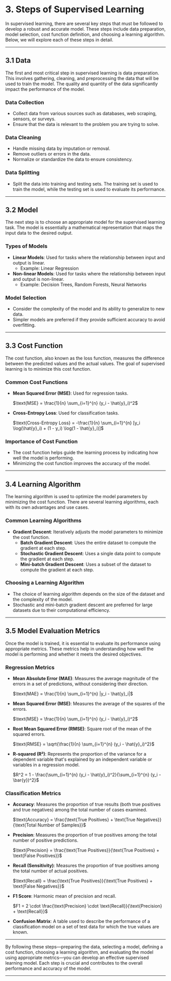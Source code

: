 # 3. Steps of Supervised Learning

In supervised learning, there are several key steps that must be followed to develop a robust and accurate model. These steps include data preparation, model selection, cost function definition, and choosing a learning algorithm. Below, we will explore each of these steps in detail.

---

## 3.1 Data

The first and most critical step in supervised learning is data preparation. This involves gathering, cleaning, and preprocessing the data that will be used to train the model. The quality and quantity of the data significantly impact the performance of the model.

### Data Collection
- Collect data from various sources such as databases, web scraping, sensors, or surveys.
- Ensure that the data is relevant to the problem you are trying to solve.

### Data Cleaning
- Handle missing data by imputation or removal.
- Remove outliers or errors in the data.
- Normalize or standardize the data to ensure consistency.

### Data Splitting
- Split the data into training and testing sets. The training set is used to train the model, while the testing set is used to evaluate its performance.

---

## 3.2 Model

The next step is to choose an appropriate model for the supervised learning task. The model is essentially a mathematical representation that maps the input data to the desired output.

### Types of Models
- **Linear Models**: Used for tasks where the relationship between input and output is linear.
  - Example: Linear Regression
- **Non-linear Models**: Used for tasks where the relationship between input and output is non-linear.
  - Example: Decision Trees, Random Forests, Neural Networks

### Model Selection
- Consider the complexity of the model and its ability to generalize to new data.
- Simpler models are preferred if they provide sufficient accuracy to avoid overfitting.

---

## 3.3 Cost Function

The cost function, also known as the loss function, measures the difference between the predicted values and the actual values. The goal of supervised learning is to minimize this cost function.

### Common Cost Functions
- **Mean Squared Error (MSE)**: Used for regression tasks.
  
  $\text{MSE} = \frac{1}{n} \sum_{i=1}^{n} (y_i - \hat{y}_i)^2$
  
- **Cross-Entropy Loss**: Used for classification tasks.
  
  $\text{Cross-Entropy Loss} = -\frac{1}{n} \sum_{i=1}^{n} [y_i \log(\hat{y}_i) + (1 - y_i) \log(1 - \hat{y}_i)]$
  
### Importance of Cost Function
- The cost function helps guide the learning process by indicating how well the model is performing.
- Minimizing the cost function improves the accuracy of the model.

---

## 3.4 Learning Algorithm

The learning algorithm is used to optimize the model parameters by minimizing the cost function. There are several learning algorithms, each with its own advantages and use cases.

### Common Learning Algorithms
- **Gradient Descent**: Iteratively adjusts the model parameters to minimize the cost function.
  - **Batch Gradient Descent**: Uses the entire dataset to compute the gradient at each step.
  - **Stochastic Gradient Descent**: Uses a single data point to compute the gradient at each step.
  - **Mini-batch Gradient Descent**: Uses a subset of the dataset to compute the gradient at each step.

### Choosing a Learning Algorithm
- The choice of learning algorithm depends on the size of the dataset and the complexity of the model.
- Stochastic and mini-batch gradient descent are preferred for large datasets due to their computational efficiency.

---

## 3.5 Model Evaluation Metrics

Once the model is trained, it is essential to evaluate its performance using appropriate metrics. These metrics help in understanding how well the model is performing and whether it meets the desired objectives.

### Regression Metrics
- **Mean Absolute Error (MAE)**: Measures the average magnitude of the errors in a set of predictions, without considering their direction.
  
  $\text{MAE} = \frac{1}{n} \sum_{i=1}^{n} |y_i - \hat{y}_i|$
  
- **Mean Squared Error (MSE)**: Measures the average of the squares of the errors.
  
  $\text{MSE} = \frac{1}{n} \sum_{i=1}^{n} (y_i - \hat{y}_i)^2$
  
- **Root Mean Squared Error (RMSE)**: Square root of the mean of the squared errors.
  
  $\text{RMSE} = \sqrt{\frac{1}{n} \sum_{i=1}^{n} (y_i - \hat{y}_i)^2}$
  
- **R-squared (R²)**: Represents the proportion of the variance for a dependent variable that's explained by an independent variable or variables in a regression model.
  
  $R^2 = 1 - \frac{\sum_{i=1}^{n} (y_i - \hat{y}_i)^2}{\sum_{i=1}^{n} (y_i - \bar{y})^2}$
  

### Classification Metrics
- **Accuracy**: Measures the proportion of true results (both true positives and true negatives) among the total number of cases examined.
  
  $\text{Accuracy} = \frac{\text{True Positives} + \text{True Negatives}}{\text{Total Number of Samples}}$
  
- **Precision**: Measures the proportion of true positives among the total number of positive predictions.
  
  $\text{Precision} = \frac{\text{True Positives}}{\text{True Positives} + \text{False Positives}}$
  
- **Recall (Sensitivity)**: Measures the proportion of true positives among the total number of actual positives.
  
  $\text{Recall} = \frac{\text{True Positives}}{\text{True Positives} + \text{False Negatives}}$
  
- **F1 Score**: Harmonic mean of precision and recall.
  
  $F1 = 2 \cdot \frac{\text{Precision} \cdot \text{Recall}}{\text{Precision} + \text{Recall}}$
  
- **Confusion Matrix**: A table used to describe the performance of a classification model on a set of test data for which the true values are known.

---

By following these steps—preparing the data, selecting a model, defining a cost function, choosing a learning algorithm, and evaluating the model using appropriate metrics—you can develop an effective supervised learning model. Each step is crucial and contributes to the overall performance and accuracy of the model.

---
